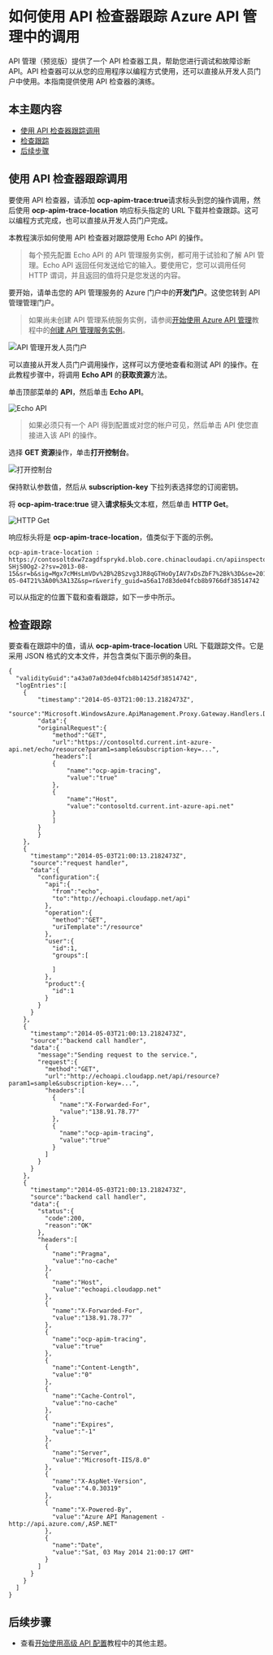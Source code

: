 <properties pageTitle="如何使用 API 检查器跟踪 Azure API 管理中的调用" metaKeywords="" description="了解如何使用 API 检查器跟踪 Azure API 管理中的调用。" metaCanonical="" services="" documentationCenter="API Management" title="如何使用 API 检查器跟踪 Azure API 管理中的调用" authors="sdanie" solutions="" manager="" editor="" />
<tags ms.service=""
    ms.date="02/24/2015"
    wacn.date="04/11/2015"
    />

# 如何使用 API 检查器跟踪 Azure API 管理中的调用

API 管理（预览版）提供了一个 API 检查器工具，帮助您进行调试和故障诊断 API。API 检查器可以从您的应用程序以编程方式使用，还可以直接从开发人员门户中使用。本指南提供使用 API 检查器的演练。

## 本主题内容

-   [使用 API 检查器跟踪调用][使用 API 检查器跟踪调用]
-   [检查跟踪][检查跟踪]
-   [后续步骤][后续步骤]

## <a name="trace-call"> </a>使用 API 检查器跟踪调用

要使用 API 检查器，请添加 **ocp-apim-trace:true**请求标头到您的操作调用，然后使用 **ocp-apim-trace-location** 响应标头指定的 URL 下载并检查跟踪。这可以编程方式完成，也可以直接从开发人员门户完成。

本教程演示如何使用 API 检查器对跟踪使用 Echo API 的操作。

> 每个预先配置 Echo API 的 API 管理服务实例，都可用于试验和了解 API 管理。Echo API 返回任何发送给它的输入。要使用它，您可以调用任何 HTTP 谓词，并且返回的值将只是您发送的内容。

要开始，请单击您的 API 管理服务的 Azure 门户中的**开发门户**。这使您转到 API 管理管理门户。

> 如果尚未创建 API 管理系统服务实例，请参阅[开始使用 Azure API 管理][开始使用 Azure API 管理]教程中的[创建 API 管理服务实例][创建 API 管理服务实例]。

![API 管理开发人员门户][API 管理开发人员门户]

可以直接从开发人员门户调用操作，这样可以方便地查看和测试 API 的操作。在此教程步骤中，将调用 **Echo API** 的**获取资源**方法。

单击顶部菜单的 **API**，然后单击 **Echo API**。

![Echo API][Echo API]

> 如果必须只有一个 API 得到配置或对您的帐户可见，然后单击 API 使您直接进入该 API 的操作。

选择 **GET 资源**操作，单击**打开控制台**。

![打开控制台][打开控制台]

保持默认参数值，然后从 **subscription-key** 下拉列表选择您的订阅密钥。

将 **ocp-apim-trace:true** 键入**请求标头**文本框，然后单击 **HTTP Get**。

![HTTP Get][HTTP Get]

响应标头将是 **ocp-apim-trace-location**，值类似于下面的示例。

    ocp-apim-trace-location : https://contosoltdxw7zagdfsprykd.blob.core.chinacloudapi.cn/apiinspectorcontainer/ZW3e23NsW4wQyS-SHjS0Og2-2?sv=2013-08-15&sr=b&sig=Mgx7cMHsLmVDv%2B%2BSzvg3JR8qGTHoOyIAV7xDsZbF7%2Bk%3D&se=2014-05-04T21%3A00%3A13Z&sp=r&verify_guid=a56a17d83de04fcb8b9766df38514742

可以从指定的位置下载和查看跟踪，如下一步中所示。

## <a name="inspect-trace"> </a>检查跟踪

要查看在跟踪中的值，请从 **ocp-apim-trace-location** URL 下载跟踪文件。它是采用 JSON 格式的文本文件，并包含类似下面示例的条目。

    {
      "validityGuid":"a43a07a03de04fcb8b1425df38514742",
      "logEntries":[
        {
            "timestamp":"2014-05-03T21:00:13.2182473Z",
            "source":"Microsoft.WindowsAzure.ApiManagement.Proxy.Gateway.Handlers.DebugLoggingHandler",
            "data":{
            "originalRequest":{
                "method":"GET",
                "url":"https://contosoltd.current.int-azure-api.net/echo/resource?param1=sample&subscription-key=...",
                "headers":[
                {
                    "name":"ocp-apim-tracing",
                    "value":"true"
                },
                {
                    "name":"Host",
                    "value":"contosoltd.current.int-azure-api.net"
                }
                ]
            }
            }
        },
        {
          "timestamp":"2014-05-03T21:00:13.2182473Z",
          "source":"request handler",
          "data":{
            "configuration":{
              "api":{
                "from":"echo",
                "to":"http://echoapi.cloudapp.net/api"
              },
              "operation":{
                "method":"GET",
                "uriTemplate":"/resource"
              },
              "user":{
                "id":1,
                "groups":[
              
                ]
              },
              "product":{
                "id":1
              }
            }
          }
        },
        {
          "timestamp":"2014-05-03T21:00:13.2182473Z",
          "source":"backend call handler",
          "data":{
            "message":"Sending request to the service.",
            "request":{
              "method":"GET",
              "url":"http://echoapi.cloudapp.net/api/resource?param1=sample&subscription-key=...",
              "headers":[
                {
                  "name":"X-Forwarded-For",
                  "value":"138.91.78.77"
                },
                {
                  "name":"ocp-apim-tracing",
                  "value":"true"
                }
              ]
            }
          }
        },
        {
          "timestamp":"2014-05-03T21:00:13.2182473Z",
          "source":"backend call handler",
          "data":{
            "status":{
              "code":200,
              "reason":"OK"
            },
            "headers":[
              {
                "name":"Pragma",
                "value":"no-cache"
              },
              {
                "name":"Host",
                "value":"echoapi.cloudapp.net"
              },
              {
                "name":"X-Forwarded-For",
                "value":"138.91.78.77"
              },
              {
                "name":"ocp-apim-tracing",
                "value":"true"
              },
              {
                "name":"Content-Length",
                "value":"0"
              },
              {
                "name":"Cache-Control",
                "value":"no-cache"
              },
              {
                "name":"Expires",
                "value":"-1"
              },
              {
                "name":"Server",
                "value":"Microsoft-IIS/8.0"
              },
              {
                "name":"X-AspNet-Version",
                "value":"4.0.30319"
              },
              {
                "name":"X-Powered-By",
                "value":"Azure API Management - http://api.azure.com/,ASP.NET"
              },
              {
                "name":"Date",
                "value":"Sat, 03 May 2014 21:00:17 GMT"
              }
            ]
          }
        }
      ]
    }

## <a name="next-steps"> </a>后续步骤

-   查看[开始使用高级 API 配置][开始使用高级 API 配置]教程中的其他主题。

  [使用 API 检查器跟踪调用]: #trace-call
  [检查跟踪]: #inspect-trace
  [后续步骤]: #next-steps
  [开始使用 Azure API 管理]: ../api-management-get-started
  [创建 API 管理服务实例]: ../api-management-get-started/#create-service-instance
  [API 管理开发人员门户]: ./media/api-management-howto-api-inspector/api-management-developer-portal-menu.png
  [Echo API]: ./media/api-management-howto-api-inspector/api-management-echo-api.png
  [打开控制台]: ./media/api-management-howto-api-inspector/api-management-open-console.png
  [HTTP Get]: ./media/api-management-howto-api-inspector/api-management-http-get.png
  [开始使用高级 API 配置]: ../api-management-get-started-advanced
